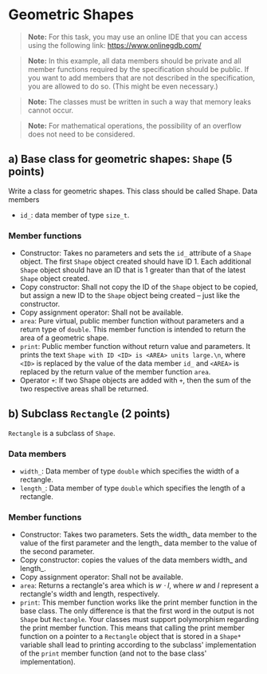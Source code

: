 # Geometric Shapes

> **Note:** For this task, you may use an online IDE that you can access using the following link: <https://www.onlinegdb.com/>

> **Note:** In this example, all data members should be private and all member functions required by the specification should be public. If you want to add members that are not described in the specification, you are allowed to do so. (This might be even necessary.)

> **Note:** The classes must be written in such a way that memory leaks cannot occur.

> **Note:** For mathematical operations, the possibility of an overflow does not need to be considered.

## a) Base class for geometric shapes: `Shape` (5 points)

Write a class for geometric shapes. This class should be called Shape.
Data members

- `id_`: data member of type `size_t`.

### Member functions

- Constructor: Takes no parameters and sets the `id_` attribute of a `Shape` object. The first `Shape` object created should have ID 1. Each additional `Shape` object should have an ID that is 1 greater than that of the latest `Shape` object created.
- Copy constructor: Shall not copy the ID of the `Shape` object to be copied, but assign a new ID to the `Shape` object being created – just like the constructor.
- Copy assignment operator: Shall not be available.
- `area`: Pure virtual, public member function without parameters and a return type of `double`. This member function is intended to return the area of a geometric shape.
- `print`: Public member function without return value and parameters. It prints the text `Shape with ID <ID> is <AREA> units large.\n`, where `<ID>` is replaced by the value of the data member `id_` and `<AREA>` is replaced by the return value of the member function `area`.
- Operator `+`: If two Shape objects are added with `+`, then the sum of the two respective areas shall be returned.

## b) Subclass `Rectangle` (2 points)

`Rectangle` is a subclass of `Shape`.

### Data members

- `width_`: Data member of type `double` which specifies the width of a rectangle.
- `length_`: Data member of type `double` which specifies the length of a rectangle.

### Member functions

- Constructor: Takes two parameters. Sets the  width_ data member to the value of the first parameter and the length_ data member to the value of the second parameter.
- Copy constructor: copies the values of the data members width_ and length_.
- Copy assignment operator: Shall not be available.
- `area`: Returns a rectangle's area which is *w &sdot; l*, where *w* and *l* represent a rectangle's width and length, respectively.
- `print`: This member function works like the print member function in the base class. The only difference is that the first word in the output is not `Shape` but `Rectangle`. Your classes must support polymorphism regarding the print member function. This means that calling the print member function on a pointer to a `Rectangle` object that is stored in a `Shape*` variable shall lead to printing according to the subclass' implementation of the `print` member function (and not to the base class' implementation).